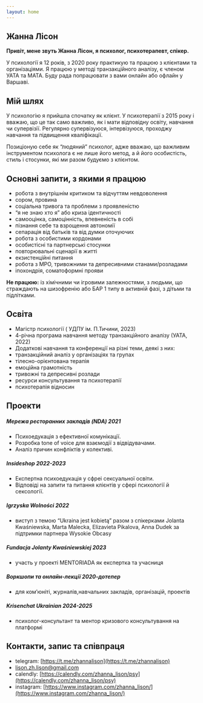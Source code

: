```yaml
---
layout: home
---
```

<!-- img align="right" width="180" height="240" src="photos/zhanna-lison-photo.png" -->
## Жанна Лісон
__Привіт, мене звуть Жанна Лісон, я психолог, психотерапевт, спікер.__

У психології я 12 років, з 2020 року практикую та працюю з клієнтами та організаціями. Я працюю у методі транзакційного аналізу, є членом УАТА та МАТА.
Буду рада попрацювати з вами онлайн або офлайн у Варшаві.

## Мій шлях
У психологію я прийшла спочатку як клієнт. У психотерапії з 2015 року і вважаю, що це так само важливо, як і мати відповідну освіту, навчання чи супервізії. Регулярно супервізуюся, інтервізуюся, проходжу навчання та підвищення кваліфікації.

Позиціоную себе як “людяний” психолог, адже вважаю, що важливим інструментом психолога є не лише його метод, а й його особистість, стиль і стосунки, які ми разом будуємо з клієнтом. 

## Основні запити, з якими я працюю
- робота з внутрішнім критиком та відчуттям невдоволення
- сором, провина
- соціальна тривога та проблеми з проявленістю
- “я не знаю хто я” або криза ідентичності
- самооцінка, самоцінність, впевненість в собі
- пізнання себе та взрощення автономії
- сепарація від батьків та від думки оточуючих
- робота з особистими кордонами
- особистісні та партнерські стосунки
- повторювальні сценарії в житті
- екзистенційні питання
- робота з МРО, тривожними та депресивними станами/розладами
- іпохондрія, соматоформні прояви

**Не працюю:**  із хімічними чи ігровими залежностями, з людьми, що страждають на шизофренію або БАР 1 типу в активній фазі, з дітьми та підлітками.

## Освіта
- Магістр психології ( УДПУ ім. П.Тичини, 2023)
- 4-річна програма навчання методу транзакційного аналізу (УАТА, 2022)
- Додаткові навчання та конференції на різні теми, деякі з них:
- транзакційний аналіз у організаціях та групах
- тілесно-орієнтована терапія
- емоційна грамотність
- тривожні та депресивні розлади
- ресурси консультування та психотерапії
- психотерапія відносин

## Проекти

##### Мережа ресторанних закладів (NDA) 2021
- Психоедукація з ефективної комунікації.
- Розробка tone of voice для взаємодії з відвідувачами.
- Аналіз причин конфліктів у колективі.

##### Insideshop 2022-2023
- Експертна психоедукація у сфреі сексуальної освіти.
- Відповіді на запити та питання клієнтів у сфері психології й сексології.

##### Igrzyska Wolności 2022
- виступ з темою “Ukraina jest kobietą” разом з спікерками Jolanta Kwaśniewska, Marta Malecka, Elizavieta Pikalova, Anna Dudek за підтримки партнера Wysokie Obcasy

##### Fundacja Jolanty Kwaśniewskiej 2023
- участь у проекті MENTORIADA як експертка та учасниця

##### Воркшопи та онлайн-лекції 2020-дотепер
- для ком’юніті, журналів,навчальних закладів, організацій, проектів

##### Krisenchat Ukrainian 2024-2025
- психолог-консультант та ментор кризового консультування на платформі

## Контакти, запис та співпраця
- telegram: [https://t.me/zhannalison](https://t.me/zhannalison)
- lison.zh.lison@gmail.com
- calendly: [https://calendly.com/zhanna_lison/psy](https://calendly.com/zhanna_lison/psy)
- instagram: [https://www.instagram.com/zhanna_lison/](https://www.instagram.com/zhanna_lison/)